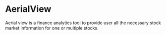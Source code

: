# AerialView

Aerial view is a finance analytics tool to provide user all the necessary stock market information for one or multiple stocks.